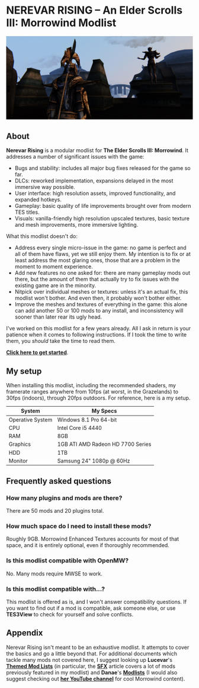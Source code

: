 # NEREVAR RISING – An Elder Scrolls III: Morrowind Modlist

![Banner](pictures/banner.jpg)

## About

**Nerevar Rising** is a modular modlist for **The Elder Scrolls III: Morrowind**. It addresses a number of significant issues with the game:

- Bugs and stability: includes all major bug fixes released for the game so far.
- DLCs: reworked implementation, expansions delayed in the most immersive way possible.
- User interface: high resolution assets, improved functionality, and expanded hotkeys.
- Gameplay: basic quality of life improvements brought over from modern TES titles.
- Visuals: vanilla-friendly high resolution upscaled textures, basic texture and mesh improvements, more immersive lighting.

What this modlist doesn't do:

- Address every single micro-issue in the game: no game is perfect and all of them have flaws, yet we still enjoy them. My intention is to fix or at least address the most glaring ones, those that are a problem in the moment to moment experience.
- Add new features no one asked for: there are many gameplay mods out there, but the amount of them that actually try to fix issues with the existing game are in the minority.
- Nitpick over individual meshes or textures: unless it's an actual fix, this modlist won't bother. And even then, it probably won't bother either.
- Improve the meshes and textures of everything in the game: this alone can add another 50 or 100 mods to any install, and inconsistency will sooner than later rear its ugly head.

I've worked on this modlist for a few years already. All I ask in return is your patience when it comes to following instructions. If I took the time to write them, you *should* take the time to read them.

[**Click here to get started**](setup.md).

## My setup

When installing this modlist, including the recommended shaders, my framerate ranges anywhere from 10fps (at worst, in the Grazelands) to 30fps (indoors), through 20fps outdoors. For reference, here is a my setup.

System | My Specs
------------ | -------------
Operative System | Windows 8.1 Pro 64-bit
CPU | Intel Core i5 4440
RAM | 8GB
Graphics | 1GB ATI AMD Radeon HD 7700 Series
HDD | 1TB
Monitor | Samsung 24" 1080p @ 60Hz

## Frequently asked questions

### How many plugins and mods are there?

There are 50 mods and 20 plugins total.

### How much space do I need to install these mods?

Roughly 9GB. Morrowind Enhanced Textures accounts for most of that space, and it is entirely optional, even if thoroughly recommended.

### Is this modlist compatible with OpenMW?

No. Many mods require MWSE to work.

### Is this modlist compatible with...?

This modlist is offered as is, and I won't answer compatibility questions. If you want to find out if a mod is compatible, ask someone else, or use **TES3View** to check for yourself and solve conflicts.

## Appendix

Nerevar Rising isn't meant to be an exhaustive modlist. It attempts to cover the basics and go a little beyond that. For additional documents which tackle many mods not covered here, I suggest looking up **Lucevar**'s [**Themed Mod Lists**](https://github.com/Lucevar/mw-immersion-mods) (in particular, the [**SFX**](https://github.com/Lucevar/mw-immersion-mods/blob/master/sfx.md) article covers a lot of mods previously featured in my modlist) and **Danae**'s [**Modlists**](https://danaeplays.thenet.sk/tag/modding/) (I would also suggest checking out [**her YouTube channel**](https://www.youtube.com/user/terdanae) for cool Morrowind content). 
